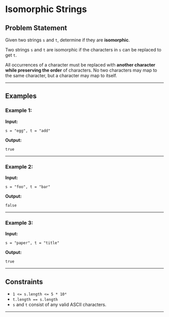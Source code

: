 # Isomorphic Strings

## Problem Statement

Given two strings `s` and `t`, determine if they are **isomorphic**.

Two strings `s` and `t` are isomorphic if the characters in `s` can be replaced to get `t`.

All occurrences of a character must be replaced with **another character while preserving the order** of characters.
No two characters may map to the same character, but a character may map to itself.

---

## Examples

### Example 1:

**Input:**

```
s = "egg", t = "add"
```

**Output:**

```
true
```

---

### Example 2:

**Input:**

```
s = "foo", t = "bar"
```

**Output:**

```
false
```

---

### Example 3:

**Input:**

```
s = "paper", t = "title"
```

**Output:**

```
true
```

---

## Constraints

- `1 <= s.length <= 5 * 10⁴`
- `t.length == s.length`
- `s` and `t` consist of any valid ASCII characters.

---
